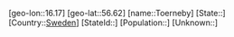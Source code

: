 ﻿---
location: [56.62,16.17]
type: City
tags:
- geo/City


SpocWebEntityId: 35086
isDeleted: false
confidential: public

---
[geo-lon::16.17]
[geo-lat::56.62]
[name::Toerneby]
[State::]
[Country::[Sweden](geo/Continent/Europe/Sweden.md)]
[StateId::]
[Population::]
[Unknown::]

